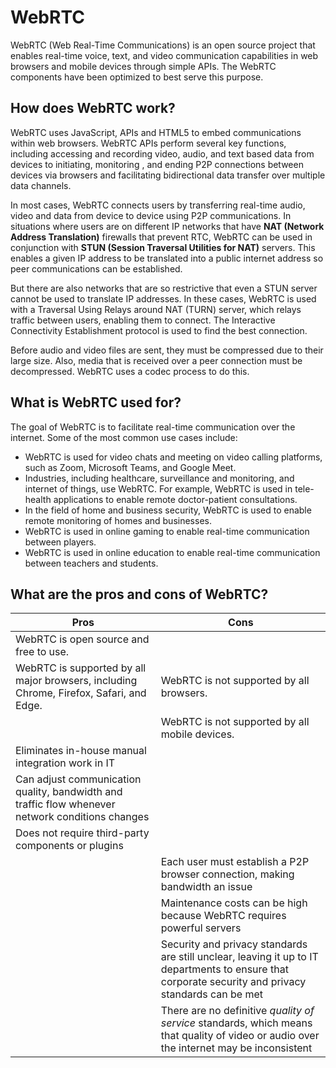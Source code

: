 # WebRTC

WebRTC (Web Real-Time Communications) is an open source project that enables real-time voice, text, and video communication capabilities in web browsers and mobile devices through simple APIs. The WebRTC components have been optimized to best serve this purpose.

## How does WebRTC work?

WebRTC uses JavaScript, APIs and HTML5 to embed communications within web browsers. WebRTC APIs perform several key functions, including accessing and recording video, audio, and text based data from devices to initiating, monitoring , and ending P2P connections between devices via browsers and facilitating bidirectional data transfer over multiple data channels.

In most cases, WebRTC connects users by transferring real-time audio, video and data from device to device using P2P communications. In situations where users are on different IP networks that have **NAT (Network Address Translation)** firewalls that prevent RTC, WebRTC can be used in conjunction with **STUN (Session Traversal Utilities for NAT)** servers. This enables a given IP address to be translated into a public internet address so peer communications can be established.

But there are also networks that are so restrictive that even a STUN server cannot be used to translate IP addresses. In these cases, WebRTC is used with a Traversal Using Relays around NAT (TURN) server, which relays traffic between users, enabling them to connect. The Interactive Connectivity Establishment protocol is used to find the best connection.

Before audio and video files are sent, they must be compressed due to their large size. Also, media that is received over a peer connection must be decompressed. WebRTC uses a codec process to do this.

## What is WebRTC used for?

The goal of WebRTC is to facilitate real-time communication over the internet. Some of the most common use cases include:

- WebRTC is used for video chats and meeting on video calling platforms, such as Zoom, Microsoft Teams, and Google Meet.
- Industries, including healthcare, surveillance and monitoring, and internet of things, use WebRTC. For example, WebRTC is used in tele-health applications to enable remote doctor-patient consultations.
- In the field of home and business security, WebRTC is used to enable remote monitoring of homes and businesses.
- WebRTC is used in online gaming to enable real-time communication between players.
- WebRTC is used in online education to enable real-time communication between teachers and students.

## What are the pros and cons of WebRTC?

| Pros                                                                                             | Cons                                                                                                                                                 |
| ------------------------------------------------------------------------------------------------ | ---------------------------------------------------------------------------------------------------------------------------------------------------- |
| WebRTC is open source and free to use.                                                           |                                                                                                                                                      |
| WebRTC is supported by all major browsers, including Chrome, Firefox, Safari, and Edge.          | WebRTC is not supported by all browsers.                                                                                                             |
|                                                                                                  | WebRTC is not supported by all mobile devices.                                                                                                       |
| Eliminates in-house manual integration work in IT                                                |                                                                                                                                                      |
| Can adjust communication quality, bandwidth and traffic flow whenever network conditions changes |                                                                                                                                                      |
| Does not require third-party components or plugins                                               |                                                                                                                                                      |
|                                                                                                  | Each user must establish a P2P browser connection, making bandwidth an issue                                                                         |
|                                                                                                  | Maintenance costs can be high because WebRTC requires powerful servers                                                                               |
|                                                                                                  | Security and privacy standards are still unclear, leaving it up to IT departments to ensure that corporate security and privacy standards can be met |
|                                                                                                  | There are no definitive _quality of service_ standards, which means that quality of video or audio over the internet may be inconsistent             |
